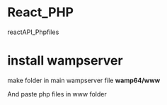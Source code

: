 # React_PHP

reactAPI_Phpfiles 
<h1>install wampserver</h1>
<p> make folder in main wampserver file <b>wamp64/www</b> </p>
<p>And paste php files in www folder</p>
